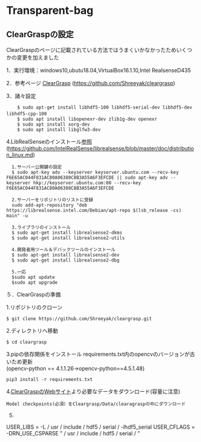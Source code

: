 # Transparent-bag

## ClearGraspの設定
ClearGraspのページに記載されている方法ではうまくいかなかったためいくつかの変更を加えました  

1．実行環境：windows10,ubutu18.04,VirtualBox16.1.10,Intel RealsenseD435  

2．参考ページ
[ClearGrasp](https://github.com/Shreeyak/cleargrasp) (https://github.com/Shreeyak/cleargrasp)  

3．諸々設定 
~~~
    $ sudo apt-get install libhdf5-100 libhdf5-serial-dev libhdf5-dev libhdf5-cpp-100　　　　
    $ sudo apt install libopenexr-dev zlib1g-dev openexr  
    $ sudo apt install xorg-dev  
    $ sudo apt install libglfw3-dev  
~~~    
4.LibRealSenseのインストール[参照](https://github.com/IntelRealSense/librealsense/blob/master/doc/distribution_linux.md)(https://github.com/IntelRealSense/librealsense/blob/master/doc/distribution_linux.md) 
~~~
  1.サーバー公開鍵の設定  
  $ sudo apt-key adv --keyserver keyserver.ubuntu.com --recv-key F6E65AC044F831AC80A06380C8B3A55A6F3EFCDE || sudo apt-key adv --keyserver hkp://keyserver.ubuntu.com:80 --recv-key F6E65AC044F831AC80A06380C8B3A55A6F3EFCDE  
  
  2.サーバーをリポジトリのリストに登録
  sudo add-apt-repository "deb https://librealsense.intel.com/Debian/apt-repo $(lsb_release -cs) main" -u  
  
  3.ライブラリのインストール
  $ sudo apt-get install librealsense2-dkms               
  $ sudo apt-get install librealsense2-utils
  
  4.開発者用ツール＆デバックツールのインストール
  $ sudo apt-get install librealsense2-dev               
  $ sudo apt-get install librealsense2-dbg
  
  5.一応
  $sudo apt update
  $sudo apt upgrade
~~~

５．ClearGraspの準備

  1.リポジトリのクローン
  ~~~
  $ git clone https://github.com/Shreeyak/cleargrasp.git 
  ~~~
  
  2.ディレクトリへ移動
  ~~~
  $ cd cleargrasp
  ~~~  
  
  3.pipの依存関係をインストール
  requirements.txt内のopencvのバージョンが古いため更新  
  (opencv-python == 4.1.1.26→opencv-python==4.5.1.48)
  ~~~
  pip3 install -r requirements.txt
  ~~~
  
  4.[ClearGraspのWebサイト](https://sites.google.com/view/cleargrasp/data)より必要なデータをダウンロード(容量に注意)  
  ~~~
  Model checkpoints(必須）をCleargrasp/Data/clearagraspの中にダウンロード  
  ~~~
  5.  
  USER_LIBS = -L / usr / include / hdf5 / serial / -lhdf5_serial 
  USER_CFLAGS = -DRN_USE_CSPARSE " / usr / include / hdf5 / serial / "
  
  
~~~
